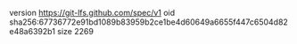 version https://git-lfs.github.com/spec/v1
oid sha256:67736772e91bd1089b83959b2ce1be4d60649a6655f447c6504d82e48a6392b1
size 2269
